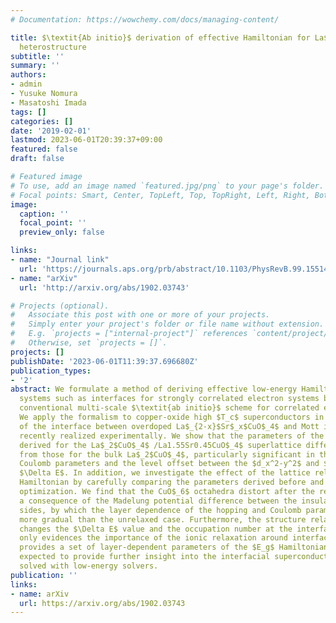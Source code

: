 ```yaml
---
# Documentation: https://wowchemy.com/docs/managing-content/

title: $\textit{Ab initio}$ derivation of effective Hamiltonian for La$_2$CuO$_4$/La$_{1.55}$Sr$_{0.45}$CuO$_4$
  heterostructure
subtitle: ''
summary: ''
authors:
- admin
- Yusuke Nomura
- Masatoshi Imada
tags: []
categories: []
date: '2019-02-01'
lastmod: 2023-06-01T20:39:37+09:00
featured: false
draft: false

# Featured image
# To use, add an image named `featured.jpg/png` to your page's folder.
# Focal points: Smart, Center, TopLeft, Top, TopRight, Left, Right, BottomLeft, Bottom, BottomRight.
image:
  caption: ''
  focal_point: ''
  preview_only: false

links:
- name: "Journal link"
  url: 'https://journals.aps.org/prb/abstract/10.1103/PhysRevB.99.155148'
- name: "arXiv"
  url: 'http://arxiv.org/abs/1902.03743'

# Projects (optional).
#   Associate this post with one or more of your projects.
#   Simply enter your project's folder or file name without extension.
#   E.g. `projects = ["internal-project"]` references `content/project/deep-learning/index.md`.
#   Otherwise, set `projects = []`.
projects: []
publishDate: '2023-06-01T11:39:37.696680Z'
publication_types:
- '2'
abstract: We formulate a method of deriving effective low-energy Hamiltonian for nonperiodic
  systems such as interfaces for strongly correlated electron systems by extending
  conventional multi-scale $\textit{ab initio}$ scheme for correlated electrons (MACE).
  We apply the formalism to copper-oxide high $T_c$ superconductors in an example
  of the interface between overdoped La$_{2-x}$Sr$_x$CuO$_4$ and Mott insulating La$_2$CuO$_4$
  recently realized experimentally. We show that the parameters of the $E_g$ Hamiltonian
  derived for the La$_2$CuO$_4$ /La1.55Sr0.45CuO$_4$ superlattice differ considerably
  from those for the bulk La$_2$CuO$_4$, particularly significant in the partially-screened
  Coulomb parameters and the level offset between the $d_x^2-y^2$ and $d_z^2$ orbitals,
  $\Delta E$. In addition, we investigate the effect of the lattice relaxation on the $E_g$
  Hamiltonian by carefully comparing the parameters derived before and after the structure
  optimization. We find that the CuO$_6$ octahedra distort after the relaxation as
  a consequence of the Madelung potential difference between the insulator and metal
  sides, by which the layer dependence of the hopping and Coulomb parameters becomes
  more gradual than the unrelaxed case. Furthermore, the structure relaxation dramatically
  changes the $\Delta E$ value and the occupation number at the interface. This study not
  only evidences the importance of the ionic relaxation around interfaces but also
  provides a set of layer-dependent parameters of the $E_g$ Hamiltonian, which is
  expected to provide further insight into the interfacial superconductivity when
  solved with low-energy solvers.
publication: ''
links:
- name: arXiv
  url: https://arxiv.org/abs/1902.03743
---
```


